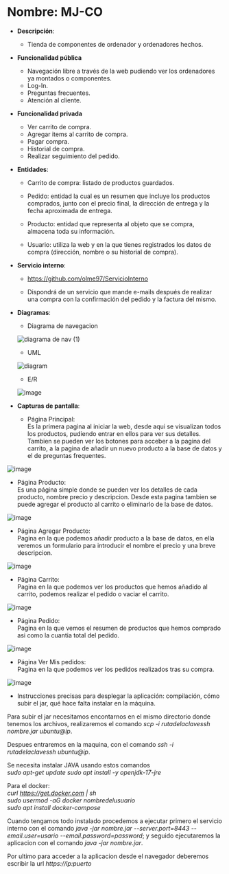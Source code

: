 # Nombre: MJ-CO

- **Descripción**:
  - Tienda de componentes de ordenador y ordenadores hechos.

- **Funcionalidad pública**

  - Navegación libre a través de la web pudiendo ver los ordenadores ya montados o componentes.
  - Log-In.
  - Preguntas frecuentes.
  - Atención al cliente.
  
- **Funcionalidad privada**

  - Ver carrito de compra.
  - Agregar items al carrito de compra.
  - Pagar compra.
  - Historial de compra.
  - Realizar seguimiento del pedido.

- **Entidades**:

  - Carrito de compra: listado de productos guardados.
  
  - Pedido:  entidad la cual es un resumen que incluye los productos comprados, junto con el precio final, la dirección de entrega y la fecha aproximada de entrega.
  
  - Producto: entidad que representa al objeto que se compra, almacena toda su información.
  
  - Usuario: utiliza la web y en la que tienes registrados los datos de compra (dirección, nombre o su historial de compra).
  
- **Servicio interno**:
  - https://github.com/olme97/ServicioInterno

  - Dispondrá de un servicio que mande e-mails después de realizar una compra con la confirmación del pedido y la factura del mismo.  

- **Diagramas**:
  - Diagrama de navegacion  
   
  
  ![diagrama de nav (1)](https://user-images.githubusercontent.com/123573638/227988038-6b1c5caa-3302-4097-a040-840c71da02df.png)

  - UML  
  
  ![diagram](https://user-images.githubusercontent.com/118890068/228012473-4a78688d-9d10-4e92-bc00-c0dc706a12e8.png)
  - E/R  
  
  ![image](https://user-images.githubusercontent.com/118890068/221560091-a7f3077e-e7c2-4dea-a546-a1a68e61b42c.png)  
    
- **Capturas de pantalla**:  
  
  - Página Principal:  
  Es la primera pagina al iniciar la web, desde aqui se visualizan todos los productos, pudiendo entrar en ellos para ver sus detalles. Tambien se pueden ver los botones para acceber a la pagina del carrito, a la pagina de añadir un nuevo producto a la base de datos y el de preguntas frequentes.  
    
 ![image](https://user-images.githubusercontent.com/123573638/227988181-689c8550-0d2c-4913-91b1-f7622378401c.png)
  
  - Página Producto:  
  Es una página simple donde se pueden ver los detalles de cada producto, nombre precio y descripcion. Desde esta pagina tambien se puede agregar el producto al carrito o eliminarlo de la base de datos.
    
  ![image](https://user-images.githubusercontent.com/123573638/227988547-7fe49c15-fc25-450f-ba58-92d053d8b8db.png)
  
  - Página Agregar Producto:  
  Pagina en la que podemos añadir producto a la base de datos, en ella veremos un formulario para introducir el nombre el precio y una breve descripcion.  
    
  ![image](https://user-images.githubusercontent.com/123573638/227988397-9ed31d6c-a1a7-4229-9301-f2060b7537e6.png)
  
  - Página Carrito:  
  Pagina en la que podemos ver los productos que hemos añadido al carrito, podemos realizar el pedido o vaciar el carrito.  
    
  ![image](https://user-images.githubusercontent.com/123573638/227988287-5b76d344-bffa-4138-927e-75744c52d9c7.png)
    
  - Página Pedido:  
  Pagina en la que vemos el resumen de productos que hemos comprado asi como la cuantia total del pedido.  
    
  ![image](https://user-images.githubusercontent.com/123573638/227988350-a554c750-e974-4698-a9f9-530324486983.png)
 
  - Página Ver Mis pedidos:  
  Pagina en la que podemos ver los pedidos realizados tras su compra. 

  ![image](https://user-images.githubusercontent.com/123573638/227989337-fadbda76-9820-422c-a477-6b92d9ca2c66.png)

  
  
 - Instrucciones precisas para desplegar la aplicación: compilación, cómo subir el jar, qué hace
falta instalar en la máquina.  

Para subir el jar necesitamos encontarnos en el mismo directorio donde tenemos los archivos, realizaremos el comando *scp -i rutadelaclavessh nombre.jar ubuntu@ip*.  

Despues entraremos en la maquina, con el comando *ssh -i rutadelaclavessh ubuntu@ip*.  

Se necesita instalar JAVA usando estos comandos  
*sudo apt-get update
sudo apt install -y openjdk-17-jre*  

Para el docker:  
*curl https://get.docker.com | sh  
sudo usermod -aG docker nombredelusuario  
sudo apt install docker-compose*  

Cuando tengamos todo instalado procedemos a ejecutar primero el servicio interno con el comando *java -jar nombre.jar --server.port=8443 --email.user=usario --email.password=password*; y seguido ejecutaremos la aplicacion con el comando *java -jar nombre.jar*.

Por ultimo para acceder a la aplicacion desde el navegador deberemos escribir la url *https://ip:puerto*
